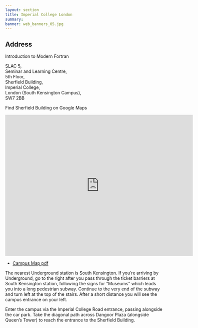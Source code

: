 ```yaml
---
layout: section
title: Imperial College London
summary: 
banner: web_banners_05.jpg
---
```




## Address

Introduction to Modern Fortran


SLAC 5, <br>
Seminar and Learning Centre,<br> 
5th Floor,<br> 
Sherfield Building,<br>
Imperial College,<br>
London (South Kensington Campus),<br>
SW7 2BB

Find Sherfield Building on Google Maps

<iframe src="https://www.google.com/maps/embed?pb=!1m18!1m12!1m3!1d2483.793719992803!2d-0.17814439999999995!3d51.4986528!2m3!1f0!2f0!3f0!3m2!1i1024!2i768!4f13.1!3m3!1m2!1s0x4876055ca38c9339%3A0x6563564655bfd323!2sSherfield%20Building!5e0!3m2!1sen!2suk!4v1657014699486!5m2!1sen!2suk" width="600" height="450" style="border:0;" allowfullscreen="" loading="lazy" referrerpolicy="no-referrer-when-downgrade"></iframe>




 - [Campus Map pdf](https://www.imperial.ac.uk/media/imperial-college/visit/public/SouthKensingtonCampus.pdf)

The nearest Underground station is South Kensington. If you’re arriving by Underground, go to the right after you pass through the ticket barriers at South Kensington station, following the signs for “Museums” which leads you into a long pedestrian subway. Continue to the very end of the subway and turn left at the top of the stairs. After a short distance you will see the campus entrance on your left.

Enter the campus via the Imperial College Road entrance, passing alongside the car park. Take the diagonal path across Dangoor Plaza (alongside Queen’s Tower) to reach the entrance to the Sherfield Building.



